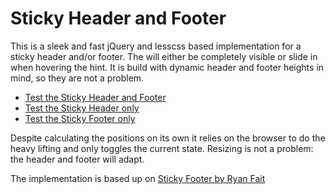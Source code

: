 Sticky Header and Footer
============

This is a sleek and fast jQuery and lesscss based implementation for a sticky header and/or footer. The will either be completely visible or slide in when hovering the hint. It is build with dynamic header and footer heights in mind, so they are not a problem.

 * [Test the Sticky Header and Footer](http://gamma.github.io/sticky-header-and-footer)
 * [Test the Sticky Header only](http://gamma.github.io/sticky-header-and-footer/stickyHeader.html)
 * [Test the Sticky Footer only](http://gamma.github.io/sticky-header-and-footer/stickyFooter.html)

Despite calculating the positions on its own it relies on the browser to do the heavy lifting and only toggles the current state. Resizing is not a problem: the header and footer will adapt.

The implementation is based up on [Sticky Footer by Ryan Fait](http://ryanfait.com/)